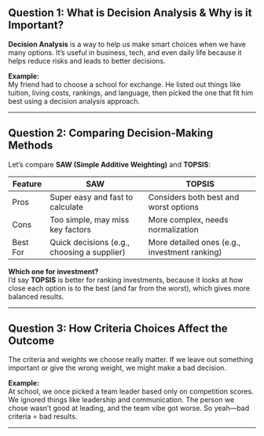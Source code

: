 ##  Question 1: What is Decision Analysis & Why is it Important?

**Decision Analysis** is a way to help us make smart choices when we have many options. It’s useful in business, tech, and even daily life because it helps reduce risks and leads to better decisions.

**Example:**  
My friend had to choose a school for exchange. He listed out things like tuition, living costs, rankings, and language, then picked the one that fit him best using a decision analysis approach.

---

##  Question 2: Comparing Decision-Making Methods

Let’s compare **SAW (Simple Additive Weighting)** and **TOPSIS**:

| Feature | SAW | TOPSIS |
|--------|-----|--------|
| Pros   | Super easy and fast to calculate | Considers both best and worst options |
| Cons   | Too simple, may miss key factors | More complex, needs normalization |
| Best For | Quick decisions (e.g., choosing a supplier) | More detailed ones (e.g., investment ranking) |

**Which one for investment?**  
I’d say **TOPSIS** is better for ranking investments, because it looks at how close each option is to the best (and far from the worst), which gives more balanced results.

---

##  Question 3: How Criteria Choices Affect the Outcome

The criteria and weights we choose really matter. If we leave out something important or give the wrong weight, we might make a bad decision.

**Example:**  
At school, we once picked a team leader based only on competition scores. We ignored things like leadership and communication. The person we chose wasn’t good at leading, and the team vibe got worse. So yeah—bad criteria = bad results.

---

